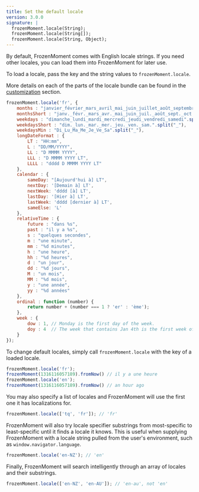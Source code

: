 ```yaml
---
title: Set the default locale
version: 3.0.0
signature: |
  frozenMoment.locale(String);
  frozenMoment.locale(String[]);
  frozenMoment.locale(String, Object);
---
```



By default, FrozenMoment comes with English locale strings. If you need other locales, you can load them into FrozenMoment for later use.

To load a locale, pass the key and the string values to `frozenMoment.locale`.

More details on each of the parts of the locale bundle can be found in the [customization](#/customize/) section.

```javascript
frozenMoment.locale('fr', {
    months : "janvier_février_mars_avril_mai_juin_juillet_août_septembre_octobre_novembre_décembre".split("_"),
    monthsShort : "janv._févr._mars_avr._mai_juin_juil._août_sept._oct._nov._déc.".split("_"),
    weekdays : "dimanche_lundi_mardi_mercredi_jeudi_vendredi_samedi".split("_"),
    weekdaysShort : "dim._lun._mar._mer._jeu._ven._sam.".split("_"),
    weekdaysMin : "Di_Lu_Ma_Me_Je_Ve_Sa".split("_"),
    longDateFormat : {
        LT : "HH:mm",
        L : "DD/MM/YYYY",
        LL : "D MMMM YYYY",
        LLL : "D MMMM YYYY LT",
        LLLL : "dddd D MMMM YYYY LT"
    },
    calendar : {
        sameDay: "[Aujourd'hui à] LT",
        nextDay: '[Demain à] LT',
        nextWeek: 'dddd [à] LT',
        lastDay: '[Hier à] LT',
        lastWeek: 'dddd [dernier à] LT',
        sameElse: 'L'
    },
    relativeTime : {
        future : "dans %s",
        past : "il y a %s",
        s : "quelques secondes",
        m : "une minute",
        mm : "%d minutes",
        h : "une heure",
        hh : "%d heures",
        d : "un jour",
        dd : "%d jours",
        M : "un mois",
        MM : "%d mois",
        y : "une année",
        yy : "%d années"
    },
    ordinal : function (number) {
        return number + (number === 1 ? 'er' : 'ème');
    },
    week : {
        dow : 1, // Monday is the first day of the week.
        doy : 4  // The week that contains Jan 4th is the first week of the year.
    }
});
```

To change default locales, simply call `frozenMoment.locale` with the key of a loaded locale.

```javascript
frozenMoment.locale('fr');
frozenMoment(1316116057189).fromNow() // il y a une heure
frozenMoment.locale('en');
frozenMoment(1316116057189).fromNow() // an hour ago
```

You may also specify a list of locales and FrozenMoment will use the first one it has localizations for.

```javascript
frozenMoment.locale(['tq', 'fr']); // 'fr'
```

FrozenMoment will also try locale specifier substrings from most-specific to least-specific until it finds a locale it knows. This is useful when supplying FrozenMoment with a locale string pulled from the user's environment, such as `window.navigator.language`.

```javascript
frozenMoment.locale('en-NZ'); // 'en'
```

Finally, FrozenMoment will search intelligently through an array of locales and their substrings.

```javascript
frozenMoment.locale(['en-NZ', 'en-AU']); // 'en-au', not 'en'
```
